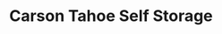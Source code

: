 ---
title: "Carson Tahoe Self Storage"
url: /carson-city/carson-tahoe-self-storage/
shop: Mieten
---
